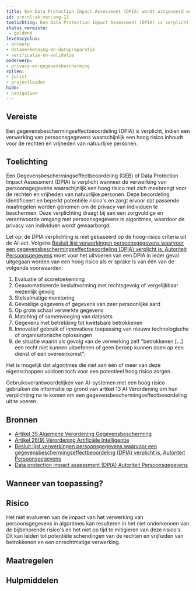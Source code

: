 ```yaml
---
title: Een Data Protection Impact Assessment (DPIA) wordt uitgevoerd wanneer de verwerking van persoonsgegevens waarschijnlijk een hoog risico met zich meebrengt voor de rechten en vrijheden van natuurlijke personen
id: urn:nl:ak:ver:avg-13
toelichting: Een Data Protection Impact Assessment (DPIA) is verplicht, indien een verwerking van persoonsgegevens waarschijnlijk een hoog risico inhoudt voor de rechten en vrijheden van natuurlijke personen. Deze beoordeling identificeert en beperkt potentiële risico's en zorgt ervoor dat passende maatregelen worden genomen om de privacy van individuen te beschermen. Deze verplichting draagt bij aan een zorgvuldige en verantwoorde omgang met persoonsgegevens in algoritmes, waardoor de privacy van individuen wordt gewaarborgd.
status_vereiste: 
 - geldend
levenscyclus: 
- ontwerp
- dataverkenning-en-datapreparatie
- verificatie-en-validatie
onderwerp: 
- privacy-en-gegevensbescherming
rollen:
- jurist
- projectleider
hide:
- navigation
---
```


<!-- tags -->

## Vereiste

Een gegevensbeschermingseffectbeoordeling (DPIA) is verplicht, indien een verwerking van persoonsgegevens waarschijnlijk een hoog risico inhoudt voor de rechten en vrijheden van natuurlijke personen.

## Toelichting 

Een Gegevensbeschermingseffectbeoordeling (GEB) of Data Protection Impact Assessment (DPIA) is verplicht wanneer de verwerking van persoonsgegevens waarschijnlijk een hoog risico met zich meebrengt voor de rechten en vrijheden van natuurlijke personen. 
Deze beoordeling identificeert en beperkt potentiële risico's en zorgt ervoor dat passende maatregelen worden genomen om de privacy van individuen te beschermen. 
Deze verplichting draagt bij aan een zorgvuldige en verantwoorde omgang met persoonsgegevens in algoritmes, waardoor de privacy van individuen wordt gewaarborgd.

Let op: de DPIA verplichting is niet gebaseerd op de hoog-risico criteria uit de AI-act. Volgens [Besluit lijst verwerkingen persoonsgegevens waarvoor een gegevensbeschermingseffectbeoordeling (DPIA) verplicht is, Autoriteit Persoonsgegevens](https://wetten.overheid.nl/BWBR0042812/2019-11-27) moet voor het uitvoeren van een DPIA in ieder geval uitgegaan worden van een hoog risico als er sprake is van één van de volgende voorwaarden:

 1. Evaluatie of scoretoekenning
 2. Geautomatiseerde besluitvorming met rechtsgevolg of vergelijkbaar wezenlijk gevolg
 3. Stelselmatige monitoring
 4. Gevoelige gegevens of gegevens van zeer persoonlijke aard
 5. Op grote schaal verwerkte gegevens
 6. Matching of samenvoeging van datasets
 7. Gegevens met betrekking tot kwetsbare betrokkenen
 8. Innovatief gebruik of innovatieve toepassing van nieuwe technologische of organisatorische oplossingen
 9. de situatie waarin als gevolg van de verwerking zelf "betrokkenen [...] een recht niet kunnen uitoefenen of geen beroep kunnen doen op een dienst of een overeenkomst";

Het is mogelijk dat algoritmes die niet aan één of meer van deze eigenschappen voldoen toch voor een potentieel hoog risico zorgen. 

Gebruiksverantwoordelijken van AI-systemen met een hoog risico gebruiken die informatie op grond van artikel 13 AI Verordening om hun verplichting na te komen om een gegevensbeschermingseffectbeoordeling uit te voeren. 

## Bronnen 
- [Artikel 35 Algemene Verordening Gegevensbescherming](https://eur-lex.europa.eu/legal-content/NL/TXT/HTML/?uri=CELEX:32016R0679)
- [Artikel 26(9) Verordening Artificiële Intelligentie](https://www.europarl.europa.eu/doceo/document/TA-9-2024-0138-FNL-COR01_NL.pdf) 
- [Besluit lijst verwerkingen persoonsgegevens waarvoor een gegevensbeschermingseffectbeoordeling (DPIA) verplicht is, Autoriteit Persoonsgegevens](https://wetten.overheid.nl/BWBR0042812/2019-11-27)
- [Data protection impact assessment (DPIA) Autoriteit Persoonsgegevens](https://www.autoriteitpersoonsgegevens.nl/themas/basis-avg/praktisch-avg/data-protection-impact-assessment-dpia#:~:text=Een%20DPIA%20is%20een%20instrument,Algemene%20verordening%20gegevensbescherming%20(AVG)%3B)

## Wanneer van toepassing? 
<!-- tags-ai-act --> 

## Risico 

Het niet evalueren van de impact van het verwerking van persoonsgegevens in algoritmes kan resulteren in het niet onderkennen van de bijbehorende risico's  en het niet op tijd te mitigieren van deze risico's.
Dit kan leiden tot potentiële schendingen van de rechten en vrijheden van betrokkenen en een onrechtmatige verwerking.

## Maatregelen 

<!-- list_maatregelen vereiste/avg-13-dpia-verplicht no-search no-onderwerp no-rol no-levenscyclus -->

## Hulpmiddelen 

<!-- list_hulpmiddelen vereiste/avg-13-dpia-verplicht no-search no-onderwerp no-rol no-levenscyclus no-id -->
